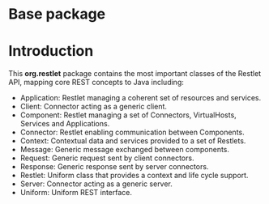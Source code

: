Base package
============

Introduction
============

This **org.restlet** package contains the most important classes of the Restlet API,
mapping core REST concepts to Java including:
 - Application: Restlet managing a coherent set of resources and services.
 - Client: Connector acting as a generic client.
 - Component: Restlet managing a set of Connectors, VirtualHosts, Services and Applications.
 - Connector: Restlet enabling communication between Components.
 - Context: Contextual data and services provided to a set of Restlets.
 - Message: Generic message exchanged between components.
 - Request: Generic request sent by client connectors.
 - Response: Generic response sent by server connectors.
 - Restlet: Uniform class that provides a context and life cycle support.
 - Server: Connector acting as a generic server.
 - Uniform: Uniform REST interface.
